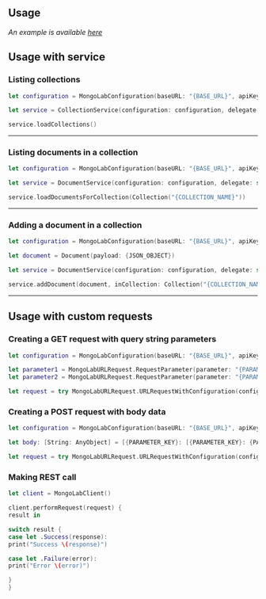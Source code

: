 ## Usage

*An example is available [here](../MongoLabKit/MongoLabKitExamples/ViewController.swift)*

## Usage with service

### Listing collections

``` swift
let configuration = MongoLabConfiguration(baseURL: "{BASE_URL}", apiKey: "{API_KEY}")

let service = CollectionService(configuration: configuration, delegate: self)

service.loadCollections()
```

---

### Listing documents in a collection

``` swift
let configuration = MongoLabConfiguration(baseURL: "{BASE_URL}", apiKey: "{API_KEY}")

let service = DocumentService(configuration: configuration, delegate: self)

service.loadDocumentsForCollection(Collection("{COLLECTION_NAME}"))
```

---

### Adding a document in a collection

``` swift
let configuration = MongoLabConfiguration(baseURL: "{BASE_URL}", apiKey: "{API_KEY}")

let document = Document(payload: {JSON_OBJECT})

let service = DocumentService(configuration: configuration, delegate: self)

service.addDocument(document, inCollection: Collection("{COLLECTION_NAME}"))
```

---

## Usage with custom requests

### Creating a GET request with query string parameters

``` Swift
let configuration = MongoLabConfiguration(baseURL: "{BASE_URL}", apiKey: "{API_KEY}")

let parameter1 = MongoLabURLRequest.RequestParameter(parameter: "{PARAMETER_NAME}", value: "{PARAMETER_VALUE}")
let parameter2 = MongoLabURLRequest.RequestParameter(parameter: "{PARAMETER_NAME}", value: "{PARAMETER_VALUE}")

let request = try MongoLabURLRequest.URLRequestWithConfiguration(configuration, relativeURL: "collections/[COLLECTION_NAME]", method: .GET, parameters: [parameter1, parameter2], bodyData: nil)
```

### Creating a POST request with body data

``` Swift
let configuration = MongoLabConfiguration(baseURL: "{BASE_URL}", apiKey: "{API_KEY}")

let body: [String: AnyObject] = [{PARAMETER_KEY}: [{PARAMETER_KEY}: {PARAMETER_VALUE}]]

let request = try MongoLabURLRequest.URLRequestWithConfiguration(configuration, relativeURL: "collections/[COLLECTION_NAME]", method: .POST, parameters: [], bodyData: body)
```

### Making REST call

``` Swift
let client = MongoLabClient()

client.performRequest(request) {
result in

switch result {
case let .Success(response):
print("Success \(response)")

case let .Failure(error):
print("Error \(error)")

}
}
```